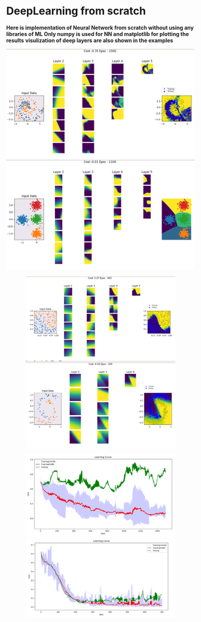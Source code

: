# DeepLearning from scratch
**Here is implementation of Neural Network from scratch without using any libraries of ML Only numpy is used for NN and matplotlib for plotting the results**
**visulization of deep layers are also shown in the examples**

<p align="center">
<img src="https://raw.githubusercontent.com/Nikeshbajaj/DeepLearning_from_scratch/master/figures/1.png" width="600"/>
<img src="https://raw.githubusercontent.com/Nikeshbajaj/DeepLearning_from_scratch/master/figures/3.png" width="600"/>
</p>


<p align="center">
<img src="https://raw.githubusercontent.com/Nikeshbajaj/DeepLearning_from_scratch/master/figures/5.png" width="400"/> <img src="https://raw.githubusercontent.com/Nikeshbajaj/DeepLearning_from_scratch/master/figures/9.png" width="400"/>
</p>


<p align="center">
<img src="https://raw.githubusercontent.com/Nikeshbajaj/DeepLearning_from_scratch/master/figures/2.png" width="400"/> <img src="https://raw.githubusercontent.com/Nikeshbajaj/DeepLearning_from_scratch/master/figures/11.png" width="400"/>
</p>


